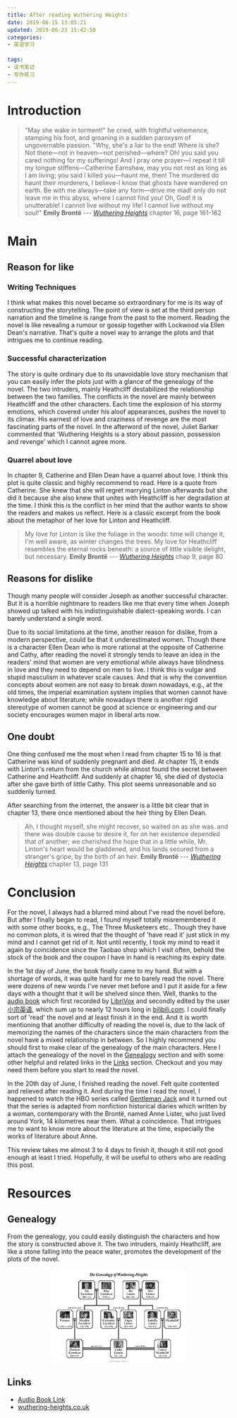 ```yaml
---
title: After reading Wuthering Heights
date: 2019-06-15 13:05:21
updated: 2019-06-23 15:42:50
categories:
- 英语学习

tags:
- 读书笔记
- 写作练习
---
```

# Introduction
> "May she wake in torment!" he cried, with frightful vehemence, stamping his foot, and groaning in a sudden paroxysm of ungovernable passion. "Why, she's a liar to the end! Where is she? Not there—not in heaven—not perished—where? Oh! you said you cared nothing for my sufferings! And I pray one prayer—I repeat it till my tongue stiffens—Catherine Earnshaw, may you not rest as long as I am living; you said I killed you—haunt me, then! The murdered do haunt their murderers, I believe-I know that ghosts have wandered on earth. Be with me always—take any form—drive me mad! only do not leave me in this abyss, where I cannot find you! Oh, God! it is unutterable! I cannot live without my life! I cannot live without my soul!"
> **Emily Brontë** --- <cite>[Wuthering Heights](https://www.goodreads.com/book/show/6185.Wuthering_Heights)</cite> chapter 16, page 161-162

<!-- more -->
# Main
## Reason for like
### Writing Techniques
I think what makes this novel became so extraordinary for me is its way of constructing the storytelling. The point of view is set at the third person narration and the timeline is range from the past to the moment. Reading the novel is like revealing a rumour or gossip together with Lockwood via Ellen Dean's narrative. That's quite a novel way to arrange the plots and that intrigues me to continue reading.

### Successful characterization
The story is quite ordinary due to its unavoidable love story mechanism that you can easily infer the plots just with a glance of the genealogy of the novel. The two intruders, mainly Heathcliff destabilized the relationship between the two families. The conflicts in the novel are mainly between Heathcliff and the other characters. Each time the explosion of his stormy emotions, which covered under his aloof appearances, pushes the novel to its climax. His earnest of love and craziness of revenge are the most fascinating parts of the novel. In the afterword of the novel, Juliet Barker commented that 'Wuthering Heights is a story about passion, possession and revenge' which I cannot agree more.

### Quarrel about love
In chapter 9, Catherine and Ellen Dean have a quarrel about love. I think this plot is quite classic and highly recommend to read. Here is a quote from Catherine. She knew that she will regret marrying Linton afterwards but she did it because she also knew that unites with Heathcliff is her degradation at the time. I think this is the conflict in her mind that the author wants to show the readers and makes us reflect. Here is a classic excerpt from the book about the metaphor of her love for Linton and Heathcliff.
> My love for Linton is like the foliage in the woods: time will change it, I'm well aware, as winter changes the trees. My love for Heathcliff resembles the eternal rocks beneath: a source of little visible delight, but necessary.
> **Emily Brontë** --- <cite>[Wuthering Heights](https://www.goodreads.com/book/show/6185.Wuthering_Heights)</cite> chap 9, page 80

## Reasons for dislike
Though many people will consider Joseph as another successful character. But it is a horrible nightmare to readers like me that every time when Joseph showed up talked with his indistinguishable dialect-speaking words. I can barely understand a single word.

Due to its social limitations at the time, another reason for dislike, from a modern perspective, could be that it underestimated women. Though there is a character Ellen Dean who is more rational at the opposite of Catherine and Cathy, after reading the novel it strongly tends to leave an idea in the readers' mind that women are very emotional while always have blindness in love and they need to depend on men to live. I think this is vulgar and stupid masculism in whatever scale causes. And that is why the convention concepts about women are not easy to break down nowadays, e.g., at the old times, the imperial examination system implies that women cannot have knowledge about literature; while nowadays there is another rigid stereotype of women cannot be good at science or engineering and our society encourages women major in liberal arts now.

## One doubt
One thing confused me the most when I read from chapter 15 to 16 is that Catherine was kind of suddenly pregnant and died. At chapter 15, it ends with Linton's return from the church while almost found the secret between Catherine and Heathcliff. And suddenly at chapter 16, she died of dystocia after she gave birth of little Cathy. This plot seems unreasonable and so suddenly turned.

After searching from the internet, the answer is a little bit clear that in chapter 13, there once mentioned about the heir thing by Ellen Dean.
> Ah, I thought myself, she might recover, so waited on as she was. and there was double cause to desire it, for on her existence depended that of another; we cherished the hope that in a little while, Mr. Linton's heart would be gladdened, and his lands secured from a stranger's gripe, by the birth of an heir.
**Emily Brontë** --- <cite>[Wuthering Heights](https://www.goodreads.com/book/show/6185.Wuthering_Heights)</cite> chapter 13, page 131

# Conclusion
For the novel, I always had a blurred mind about I've read the novel before. But after I finally began to read, I found myself totally misremembered it with some other books, e.g., The Three Musketeers etc.. Though they have no common plots, it is wired that the thought of 'have read it' just stick in my mind and I cannot get rid of it. Not until recently, I took my mind to read it again by coincidence since the Taobao shop which I visit often, behold the stock of the book and the coupon I have in hand is reaching its expiry date.

In the 1st day of June, the book finally came to my hand. But with a shortage of words, it was quite hard for me to barely read the novel. There were dozens of new words I've never met before and I put it aside for a few days with a thought that it will be shelved since then. Well, thanks to the [audio book](https://www.bilibili.com/video/av17528206) which first recorded by [LibriVox](https://librivox.org/wuthering-heights-by-emily-bronte/) and secondly edited by the user [小宗英语](https://www.bilibili.com/video/av17528206), which sum up to nearly 12 hours long in [bilibili.com](https://www.bilibili.com/). I could finally sort of 'read' the novel and at least finish it in the end. And it is worth mentioning that another difficulty of reading the novel is, due to the lack of memorizing the names of the characters since the main characters from the novel have a mixed relationship in between. So I highly recommend you should first to make clear of the genealogy of the main characters. Here I attach the genealogy of the novel in the [Genealogy](#Genealogy) section and with some other helpful and related links in the [Links](#Links) section. Checkout and you may need them before you start to read the novel.

In the 20th day of June, I finished reading the novel. Felt quite contented and relieved after reading it. And during the time I read the novel, I happened to watch the HBO series called [Gentleman Jack](https://www.imdb.com/title/tt7211618/) and it turned out that the series is adapted from nonfiction historical diaries which written by a woman, contemporary with the Brontë, named Anne Lister, who just lived around York, 14 kilometres near them. What a coincidence. That intrigues me to want to know more about the literature at the time, especially the works of literature about Anne.

This review takes me almost 3 to 4 days to finish it, though it still not good enough at least I tried. Hopefully, it will be useful to others who are reading this post.

# Resources
## Genealogy
From the genealogy, you could easily distinguish the characters and how the story is constructed above it. The two intruders, mainly Heathcliff, are like a stone falling into the peace water, promotes the development of the plots of the novel.

<div style="width: 300px; margin: auto">

![Genealogy of Wuthering Heights](https://raw.githubusercontent.com/zhongqin0820/zhongqin0820.github.io/source-articles/source/images/daily/review/genealogy-wuthering-heights.jpg)
</div>

## Links
- [Audio Book Link](https://www.bilibili.com/video/av17528206)
- [wuthering-heights.co.uk](https://www.wuthering-heights.co.uk)
